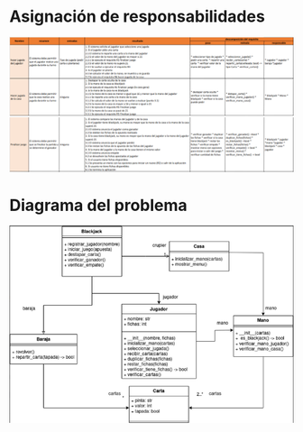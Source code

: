 # Asignación de responsabilidades
![img.png](img.png)
![img_1.png](img_1.png)

# Diagrama del problema
![img_2.png](img_2.png)